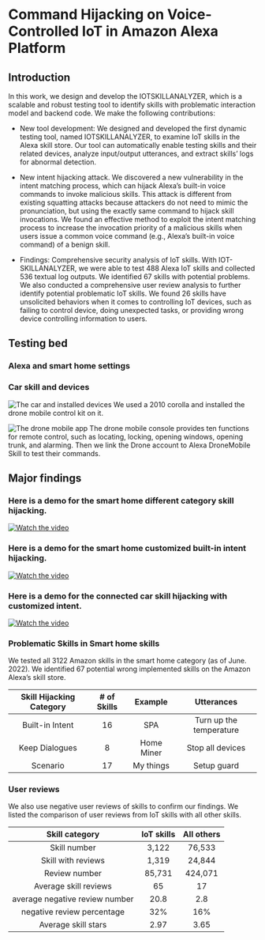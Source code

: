 # Command Hijacking on Voice-Controlled IoT in Amazon Alexa Platform

## Introduction

In this work, we design and develop the IOTSKILLANALYZER, which is a scalable and robust testing tool to identify skills with problematic interaction model and backend code. We make the following contributions:

* New tool development: We designed and developed the first dynamic testing tool, named IOTSKILLANALYZER, to examine IoT skills in the Alexa skill store. Our tool can automatically enable testing skills and their related devices, analyze input/output utterances, and extract skills’ logs for abnormal detection.

* New intent hijacking attack. We discovered a new vulnerability in the intent matching process, which can hijack Alexa’s built-in voice commands to invoke malicious
skills. This attack is different from existing squatting attacks because attackers do not need to mimic the pronunciation, but using the exactly same command to hijack skill invocations. We found an effective method to exploit the intent matching process to increase the invocation priority of a malicious skills when users issue
a common voice command (e.g., Alexa’s built-in voice command) of a benign skill.

* Findings: Comprehensive security analysis of IoT skills. With IOT-SKILLANALYZER, we were able to test 488 Alexa IoT skills and collected 536 textual log outputs. We identified 67 skills with potential problems. We also conducted a comprehensive user review analysis to further identify potential problematic IoT skills. We found 26 skills have unsolicited behaviors when it comes to controlling IoT devices, such as failing to control device, doing unexpected tasks, or providing wrong device controlling information to users. 

## Testing bed
### Alexa and smart home settings


### Car skill and devices
![The car and installed devices](https://github.com/voice-assistant-research/IoT-skills/blob/main/images/car3.png)
We used a 2010 corolla and installed the drone mobile control kit on it.

![The drone mobile app](https://github.com/voice-assistant-research/IoT-skills/blob/main/images/car.png)
The drone mobile console provides ten functions for remote control, such as locating, locking, opening windows, opening trunk, and alarming.
Then we link the Drone account to Alexa DroneMobile Skill to test their commands.


## Major findings
### Here is a demo for the smart home different category skill hijacking. 

[![Watch the video](https://github.com/voice-assistant-research/IoT-skills/blob/main/images/youtube3.png)](https://youtu.be/Q5y1)

### Here is a demo for the smart home customized built-in intent hijacking. 

[![Watch the video](https://github.com/voice-assistant-research/IoT-skills/blob/main/images/youtube2.png)](https://youtu.be/Q5y1w-l0)


### Here is a demo for the connected car skill hijacking with customized intent. 

[![Watch the video](https://github.com/voice-assistant-research/IoT-skills/blob/main/images/youtube.png)](https://youtu.be/qXoLW47Bw64)


### Problematic Skills in Smart home skills

We tested all 3122 Amazon skills in the smart home category (as of June. 2022). We identified 67 potential wrong implemented skills on the Amazon Alexa’s skill store.

Skill Hijacking Category | # of Skills | Example | Utterances|
:---: | :---: | :---:| :---:|
Built-in Intent | 16 | SPA  | Turn up the temperature |
Keep Dialogues | 8 |Home Miner |  Stop all devices |
Scenario | 17 | My things | Setup guard |




### User reviews

We also use negative user reviews of skills to confirm our findings. We listed the comparison of user reviews from IoT skills with all other skills.

Skill category | IoT skills | All others|
:---: | :---: | :---:| 
Skill number | 3,122 | 76,533  | 
Skill with reviews | 1,319 | 24,844 |  
Review number | 85,731 | 424,071 |  
Average skill reviews | 65 | 17 | 
average negative review number | 20.8 | 2.8  | 
negative review percentage | 32% | 16% |  
Average skill stars | 2.97 | 3.65 | 
